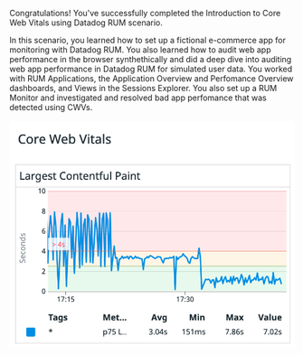 Congratulations! You've successfully completed the Introduction to Core Web Vitals using Datadog RUM scenario.

In this scenario, you learned how to set up a fictional e-commerce app for monitoring with Datadog RUM. You also learned how to audit web app performance  in the browser synthethically and did a deep dive into auditing web app performance in Datadog RUM for simulated user data. You worked with RUM Applications, the Application Overview and Perfomance Overview dashboards, and Views in the Sessions Explorer. You also set up a RUM Monitor and investigated and resolved bad app perfomance that was detected using CWVs.

![LCP-corrected](assets/LCP-corrected.png)